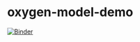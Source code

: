 # oxygen-model-demo
[![Binder](https://mybinder.org/badge_logo.svg)](https://mybinder.org/v2/gh/camilleminaudo/oxygen-model-demo/HEAD)

